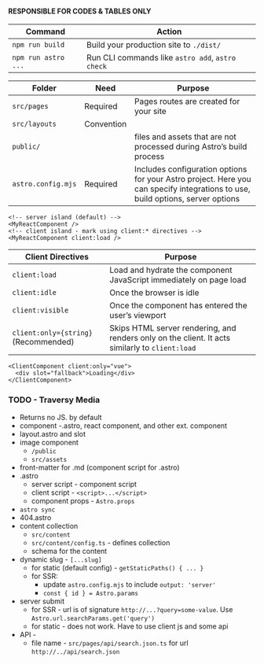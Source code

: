 #### RESPONSIBLE FOR CODES & TABLES ONLY

| Command             | Action                                           |
| ------------------- | ------------------------------------------------ |
| `npm run build`     | Build your production site to `./dist/`          |
| `npm run astro ...` | Run CLI commands like `astro add`, `astro check` |

| Folder             | Need       | Purpose                                                                                                                        |
| ------------------ | ---------- | ------------------------------------------------------------------------------------------------------------------------------ |
| `src/pages`        | Required   | Pages routes are created for your site                                                                                         |
| `src/layouts`      | Convention |                                                                                                                                |
| `public/`          |            | files and assets that are not processed during Astro’s build process                                                           |
| `astro.config.mjs` | Required   | Includes configuration options for your Astro project. Here you can specify integrations to use, build options, server options |

```astro title="island"
<!-- server island (default) -->
<MyReactComponent />
<!-- client island - mark using client:* directives -->
<MyReactComponent client:load />
```

| Client Directives                    | Purpose                                                                                         |
| ------------------------------------ | ----------------------------------------------------------------------------------------------- |
| `client:load`                        | Load and hydrate the component JavaScript immediately on page load                              |
| `client:idle`                        | Once the browser is idle                                                                        |
| `client:visible`                     | Once the component has entered the user’s viewport                                              |
| `client:only={string}` (Recommended) | Skips HTML server rendering, and renders only on the client. It acts similarly to `client:load` |

```astro title="display loading content"
<ClientComponent client:only="vue">
  <div slot="fallback">Loading</div>
</ClientComponent>
```

### TODO - Traversy Media

- Returns no JS. by default
- component -.astro, react component, and other ext. component
- layout.astro and slot
- image component
  - `/public`
  - `src/assets`
- front-matter for .md (component script for .astro)
- .astro
  - server script - component script
  - client script - `<script>...</script>`
  - component props - `Astro.props`
- `astro sync`
- 404.astro
- content collection
  - `src/content`
  - `src/content/config.ts` - defines collection
  - schema for the content
- dynamic slug - `[...slug]`
  - for static (default config) - `getStaticPaths() { ... }`
  - for SSR:
    - update `astro.config.mjs` to include `output: 'server'`
    - `const { id } = Astro.params`
- server submit
  - for SSR - url is of signature `http://...?query=some-value`. Use `Astro.url.searchParams.get('query')`
  - for static - does not work. Have to use client js and some api
- API -
  - file name - `src/pages/api/search.json.ts` for url `http://../api/search.json`
